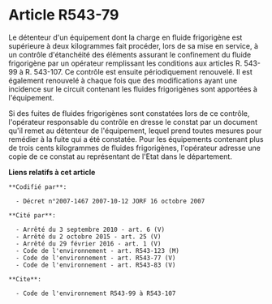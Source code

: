 # Article R543-79

Le détenteur d'un équipement dont la charge en fluide frigorigène est supérieure à deux kilogrammes fait procéder, lors de sa
mise en service, à un contrôle d'étanchéité des éléments assurant le confinement du fluide frigorigène par un opérateur
remplissant les conditions aux articles R. 543-99 à R. 543-107. Ce contrôle est ensuite périodiquement renouvelé. Il est
également renouvelé à chaque fois que des modifications ayant une incidence sur le circuit contenant les fluides frigorigènes
sont apportées à l'équipement.

Si des fuites de fluides frigorigènes sont constatées lors de ce contrôle, l'opérateur responsable du contrôle en dresse le
constat par un document qu'il remet au détenteur de l'équipement, lequel prend toutes mesures pour remédier à la fuite qui a
été constatée. Pour les équipements contenant plus de trois cents kilogrammes de fluides frigorigènes, l'opérateur adresse
une copie de ce constat au représentant de l'Etat dans le département.

**Liens relatifs à cet article**

	**Codifié par**:

	  - Décret n°2007-1467 2007-10-12 JORF 16 octobre 2007

	**Cité par**:

	  - Arrêté du 3 septembre 2010 - art. 6 (V)
	  - Arrêté du 2 octobre 2015 - art. 25 (V)
	  - Arrêté du 29 février 2016 - art. 1 (V)
	  - Code de l'environnement - art. R543-123 (M)
	  - Code de l'environnement - art. R543-77 (V)
	  - Code de l'environnement - art. R543-83 (V)

	**Cite**:

	  - Code de l'environnement R543-99 à R543-107
